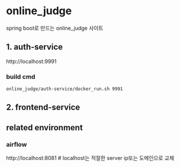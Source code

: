 # online_judge
spring boot로 만드는 online_judge 사이트

## 1. auth-service
http://localhost:9991
### build cmd
```bash
online_judge/auth-service/docker_run.sh 9991
```

## 2. frontend-service

## related environment
### airflow
http://localhost:8081 # localhost는 적절한 server ip또는 도메인으로 교체


